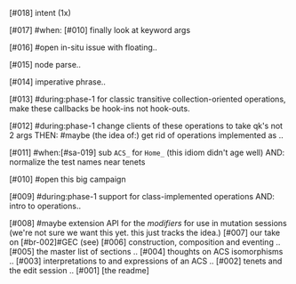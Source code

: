 [#018]       intent (1x)

[#017]       #when: [#010] finally look at keyword args

[#016] #open in-situ issue with floating..

[#015]       node parse..

[#014]       imperative phrase..

[#013]   #during:phase-1
             for classic transitive collection-oriented operations, make
             these callbacks be hook-ins not hook-outs.

[#012]   #during:phase-1
             change clients of these operations to take qk's not 2 args THEN:
         #maybe (the idea of:) get rid of operations implemented as ..

[#011]   #when:[#sa-019] sub `ACS_` for `Home_` (this idiom didn't age well)
             AND: normalize the test names near tenets

[#010] #open this big campaign

[#009]   #during:phase-1 support for class-implemented operations
             AND: intro to operations..

[#008]   #maybe extension API for the *modifiers* for use in mutation sessions
             (we're not sure we want this yet. this just tracks the idea.)
[#007]       our take on [#br-002]#GEC (see)
[#006]       construction, composition and eventing ..
[#005]       the master list of sections ..
[#004]       thoughts on ACS isomorphisms ..
[#003]       interpretations to and expressions of an ACS ..
[#002]       tenets and the edit session ..
[#001]       [the readme]
